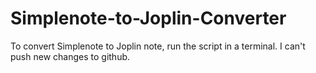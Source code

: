 # Simplenote-to-Joplin-Converter

To convert Simplenote to Joplin note, run the script in a terminal.
I can't push new changes to github. 
